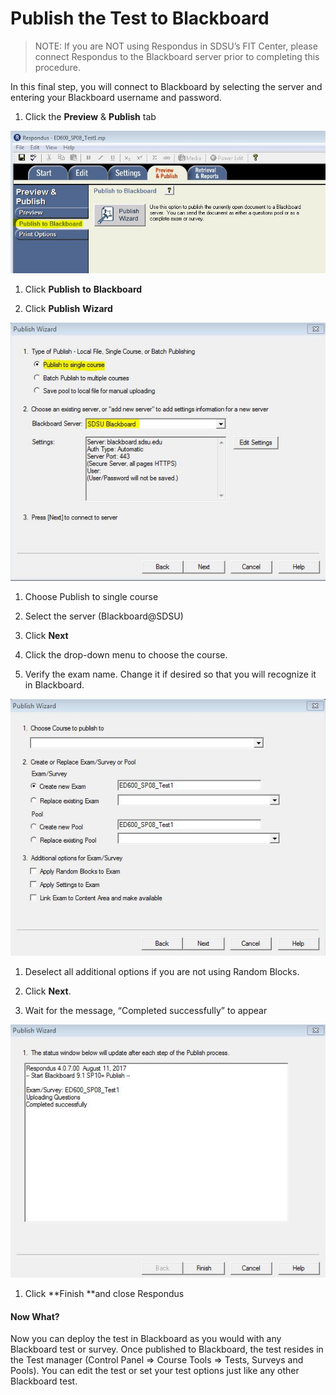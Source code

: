 # Publish the Test to Blackboard

> NOTE: If you are NOT using Respondus in SDSU’s FIT Center, please connect Respondus to the Blackboard server prior to completing this procedure.

In this final step, you will connect to Blackboard by selecting the server and entering your Blackboard username and password.

1. Click the **Preview** & **Publish** tab

![](/assets/previewAndPublish.JPG)

1. Click **Publish** **to** **Blackboard**

2. Click **Publish** **Wizard**

![](/assets/publishWizard.JPG)

1. Choose Publish to single course

2. Select the server \(Blackboard@SDSU\)

3. Click **Next**

4. Click the drop-down menu to choose the course.

5. Verify the exam name. Change it if desired so that you will recognize it in Blackboard.

![](/assets/publishNoChecks.JPG)

1. Deselect all additional options if you are not using Random Blocks.

2. Click **Next**.

3. Wait for the message, “Completed successfully” to appear

![](/assets/completed.jpg)

1. Click **Finish **and close Respondus

#### Now What?

Now you can deploy the test in Blackboard as you would with any Blackboard test or survey. Once published to Blackboard, the test resides in the Test manager \(Control Panel =&gt; Course Tools =&gt; Tests, Surveys and Pools\). You can edit the test or set your test options just like any other Blackboard test.

